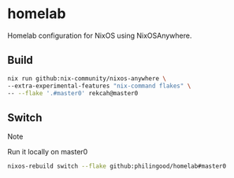 # homelab

Homelab configuration for NixOS using NixOSAnywhere.

## Build

```bash
nix run github:nix-community/nixos-anywhere \
--extra-experimental-features "nix-command flakes" \
-- --flake '.#master0' rekcah@master0
```

## Switch

> [!NOTE]
> Run it locally on master0

```bash
nixos-rebuild switch --flake github:philingood/homelab#master0
```
